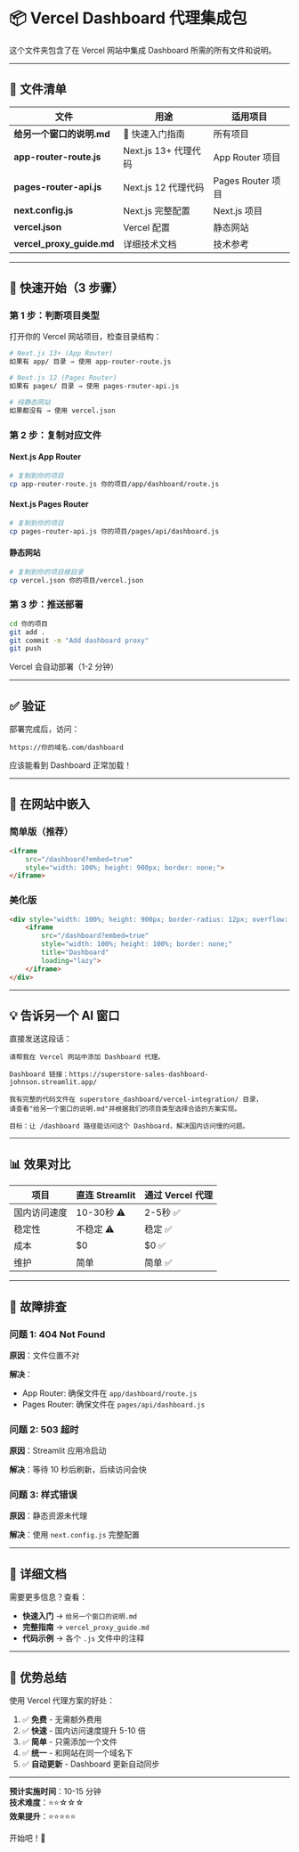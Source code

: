 # 📦 Vercel Dashboard 代理集成包

这个文件夹包含了在 Vercel 网站中集成 Dashboard 所需的所有文件和说明。

---

## 📁 文件清单

| 文件 | 用途 | 适用项目 |
|-----|------|---------|
| **给另一个窗口的说明.md** | 🎯 快速入门指南 | 所有项目 |
| **app-router-route.js** | Next.js 13+ 代理代码 | App Router 项目 |
| **pages-router-api.js** | Next.js 12 代理代码 | Pages Router 项目 |
| **next.config.js** | Next.js 完整配置 | Next.js 项目 |
| **vercel.json** | Vercel 配置 | 静态网站 |
| **vercel_proxy_guide.md** | 详细技术文档 | 技术参考 |

---

## 🚀 快速开始（3 步骤）

### 第 1 步：判断项目类型

打开你的 Vercel 网站项目，检查目录结构：

```bash
# Next.js 13+ (App Router)
如果有 app/ 目录 → 使用 app-router-route.js

# Next.js 12 (Pages Router)
如果有 pages/ 目录 → 使用 pages-router-api.js

# 纯静态网站
如果都没有 → 使用 vercel.json
```

### 第 2 步：复制对应文件

#### **Next.js App Router**
```bash
# 复制到你的项目
cp app-router-route.js 你的项目/app/dashboard/route.js
```

#### **Next.js Pages Router**
```bash
# 复制到你的项目
cp pages-router-api.js 你的项目/pages/api/dashboard.js
```

#### **静态网站**
```bash
# 复制到你的项目根目录
cp vercel.json 你的项目/vercel.json
```

### 第 3 步：推送部署

```bash
cd 你的项目
git add .
git commit -m "Add dashboard proxy"
git push
```

Vercel 会自动部署（1-2 分钟）

---

## ✅ 验证

部署完成后，访问：

```
https://你的域名.com/dashboard
```

应该能看到 Dashboard 正常加载！

---

## 🎨 在网站中嵌入

### 简单版（推荐）

```html
<iframe 
    src="/dashboard?embed=true"
    style="width: 100%; height: 900px; border: none;">
</iframe>
```

### 美化版

```html
<div style="width: 100%; height: 900px; border-radius: 12px; overflow: hidden; box-shadow: 0 4px 20px rgba(0,0,0,0.1); margin: 30px 0;">
    <iframe 
        src="/dashboard?embed=true"
        style="width: 100%; height: 100%; border: none;"
        title="Dashboard"
        loading="lazy">
    </iframe>
</div>
```

---

## 💡 告诉另一个 AI 窗口

直接发送这段话：

```
请帮我在 Vercel 网站中添加 Dashboard 代理。

Dashboard 链接：https://superstore-sales-dashboard-johnson.streamlit.app/

我有完整的代码文件在 superstore_dashboard/vercel-integration/ 目录，
请查看"给另一个窗口的说明.md"并根据我们的项目类型选择合适的方案实现。

目标：让 /dashboard 路径能访问这个 Dashboard，解决国内访问慢的问题。
```

---

## 📊 效果对比

| 项目 | 直连 Streamlit | 通过 Vercel 代理 |
|-----|--------------|----------------|
| 国内访问速度 | 10-30秒 ⚠️ | 2-5秒 ✅ |
| 稳定性 | 不稳定 ⚠️ | 稳定 ✅ |
| 成本 | $0 | $0 ✅ |
| 维护 | 简单 | 简单 ✅ |

---

## 🐛 故障排查

### 问题 1: 404 Not Found

**原因**：文件位置不对

**解决**：
- App Router: 确保文件在 `app/dashboard/route.js`
- Pages Router: 确保文件在 `pages/api/dashboard.js`

### 问题 2: 503 超时

**原因**：Streamlit 应用冷启动

**解决**：等待 10 秒后刷新，后续访问会快

### 问题 3: 样式错误

**原因**：静态资源未代理

**解决**：使用 `next.config.js` 完整配置

---

## 📖 详细文档

需要更多信息？查看：

- **快速入门** → `给另一个窗口的说明.md`
- **完整指南** → `vercel_proxy_guide.md`
- **代码示例** → 各个 `.js` 文件中的注释

---

## 🎉 优势总结

使用 Vercel 代理方案的好处：

1. ✅ **免费** - 无需额外费用
2. ✅ **快速** - 国内访问速度提升 5-10 倍
3. ✅ **简单** - 只需添加一个文件
4. ✅ **统一** - 和网站在同一个域名下
5. ✅ **自动更新** - Dashboard 更新自动同步

---

**预计实施时间**：10-15 分钟  
**技术难度**：⭐⭐☆☆☆  
**效果提升**：⭐⭐⭐⭐⭐

开始吧！🚀


